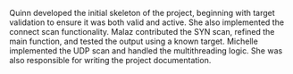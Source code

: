Quinn developed the initial skeleton of the project, beginning with target validation to ensure it was both valid and active. She also implemented the connect scan functionality. Malaz contributed the SYN scan, refined the main function, and tested the output using a known target. Michelle implemented the UDP scan and handled the multithreading logic. She was also responsible for writing the project documentation.